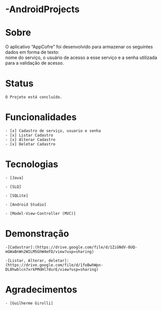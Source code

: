 # -AndroidProjects

Sobre
=========
O aplicativo “AppCofre” foi desenvolvido para armazenar os seguintes dados em forma de texto:  
nome do serviço, o usuário de acesso a esse serviço e a senha utilizada para a validação de acesso.


Status
============
```
O Projeto está concluído.
```


Funcionalidades
=====
```
- [x] Cadastro de serviço, usuario e senha
- [x] Listar Cadastro
- [x] Alterar Cadastro
- [x] Deletar Cadastro

```

Tecnologias
==========
 ```
- [Java]

- [SLQ]

- [SQLite]

- [Android Studio]

- [Model-View-Controller (MVC)]
```

Demonstração
==========
```
-[Cadastrar]:(https://drive.google.com/file/d/1ZiGNdV-8UQ-mGWaBnWn2WILM5GhW4eFD/view?usp=sharing)

-[Listar, Alterar, deletar]: (https://drive.google.com/file/d/1foBwhWpn-DL0hwblcn7xrkPMdHl7durE/view?usp=sharing)  
```


Agradecimentos
==========
```
- [Guilherme Girolli]


